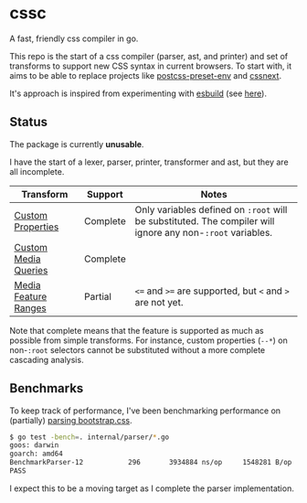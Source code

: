 # cssc
A fast, friendly css compiler in go.

This repo is the start of a css compiler (parser, ast, and printer) and set of transforms to support new CSS syntax in current browsers. To
start with, it aims to be able to replace projects like [postcss-preset-env](https://github.com/csstools/postcss-preset-env) and [cssnext](https://github.com/MoOx/postcss-cssnext).

It's approach is inspired from experimenting with [esbuild](https://github.com/evanw/esbuild) (see [here](https://github.com/evanw/esbuild/issues/111#issuecomment-673115702)).

## Status
The package is currently **unusable**.

I have the start of a lexer, parser, printer, transformer and ast, but they are all incomplete.


| Transform  | Support | Notes |
| ------------- | ------------- | ------------- |
| [Custom Properties](https://www.w3.org/TR/css-variables-1/) | Complete | Only variables defined on `:root` will be substituted. The compiler will ignore any non-`:root` variables. |
| [Custom Media Queries](https://www.w3.org/TR/mediaqueries-5/#custom-mq) | Complete | |
| [Media Feature Ranges](https://www.w3.org/TR/mediaqueries-4/#mq-min-max) | Partial | `<=` and `>=` are supported, but `<` and `>` are not yet. |

Note that complete means that the feature is supported as much as possible from simple transforms. For instance, custom properties (`--*`) on non-`:root` selectors cannot be substituted without a more complete cascading analysis.

## Benchmarks
To keep track of performance, I've been benchmarking performance on (partially) [parsing bootstrap.css](https://github.com/postcss/benchmark).

```bash
$ go test -bench=. internal/parser/*.go
goos: darwin
goarch: amd64
BenchmarkParser-12    	     296	   3934884 ns/op	 1548281 B/op	   45916 allocs/op
PASS
```

I expect this to be a moving target as I complete the parser implementation.
